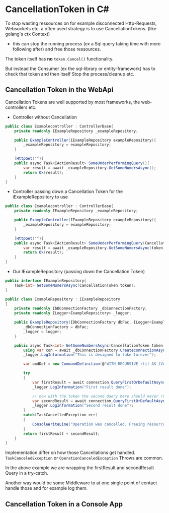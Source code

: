 # CancellationToken in C#
To stop wasting ressources on for example disconnected Http-Requests, Websockets etc. a often used strategy is to use CancellationTokens. (like golang's ctx Context)
- this can stop the running process (ex a Sql query taking time with more following after) and free those ressources.

The token itself has **no** `token.Cancel()` functionality. 

But instead the Consumer (ex the sql-library or entity-framework) has to check that token and then itself Stop the process/cleanup etc.

## Cancellation Token in the WebApi
Cancellation Tokens are well supported by most frameworks, the web-controllers etc.

- Controller without Cancellation
```cs
public class Examplecontroller : ControllerBase{
    private readonly IExampleRepository _exampleRepository;

    public ExampleController(IExampleRepository exampleRepository){
        _exampleRepository = exampleRepository;
    }

    [HttpGet("")]
    public async Task<IActionResult> SomeUnderPerformingQuery(){
        var result = await _exampleRepository.GetSomeNumersAsync();
        return Ok(result);
    }
}
```

- Controller passing down a Cancellation Token for the iExampleRepository to use
```cs
public class Examplecontroller : ControllerBase{
    private readonly IExampleRepository _exampleRepository;

    public ExampleController(IExampleRepository exampleRepository){
        _exampleRepository = exampleRepository;
    }

    [HttpGet("")]
    public async Task<IActionResult> SomeUnderPerformingQuery(CancellationToken token){
        var result = await _exampleRepository.GetSomeNumersAsync(token);
        return Ok(result);
    }
}
```

- Our IExampleRepository (passing down the Cancellation Token)
```cs
public interface IExampleRepository{
    Task<int> GetSomeNumersAsync(CancellationToken token);
}

public class ExampleRepository : IExampleRepository
{
    private readonly IbBConnectionFactory _dbConnectionFactory;
    private readonly ILogger<ExampleRepository> _logger;

    public ExampleRepository(IDbConnectionFactory dbFac, ILogger<ExampleRepository> logger){
        _dbConnectionFactory = dbFac;
        _logger = logger;
    }

    public async Task<int> GetSomeNumbersAsync(CancellationToken token){
        using var con = await _dbConnectionFactory.CreateconnectionAsync();
        _logger.LogInformation("This is designed to take forever");

        var cmdDef = new CommandDefinition(@"WITH RECURSIVE r(i) AS (VALUES(0) UNION SELECT i FROM r LIMIT 3000 ...)", cancellationToken: token);

        try
        {
            var firstResult = await connection.QueryFirstOrDefaultAsync<int>(cmdDef);
            _logger.LogInformation("First result done");

            // now with the token the second Query here should never run (if we cancel the request in the time the first takes)
            var secondResult = await connection.QueryFirstOrDefaultAsync<int>(cmdDef);
            _logger.LogInformation("Second result done");
        }
        catch(TaskCancelledException err)
        {
            ConsoleWriteLine("Operation was cancelled. Freeing resources.");
        }
        return firstResult + secondResult;
    }
}
```

Implementation differ on how those Cancellations get handled.
`TaskCanceledException` or `OperationCanceledException` Throws are common.

In the above example we are wrapping the firstResult and secondResult Query in a try-catch. 

Another way would be some Middleware to at one single point of contact handle those and for example log them.


 
## Cancellation Token in a Console App